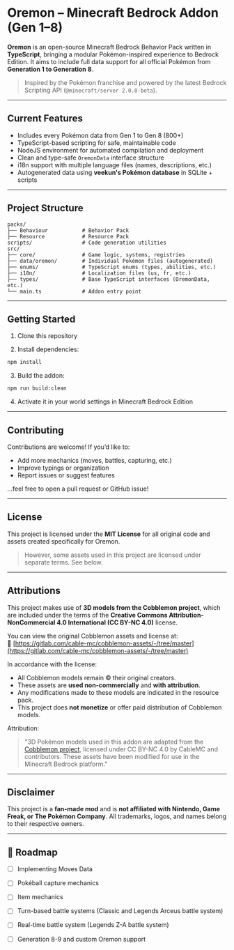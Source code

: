 # Oremon – Minecraft Bedrock Addon (Gen 1–8)

**Oremon** is an open-source Minecraft Bedrock Behavior Pack written in **TypeScript**, bringing a modular Pokémon-inspired experience to Bedrock Edition. It aims to include full data support for all official Pokémon from **Generation 1 to Generation 8**.

> Inspired by the Pokémon franchise and powered by the latest Bedrock Scripting API (`@minecraft/server 2.0.0-beta`).

---

## Current Features

- Includes every Pokémon data from Gen 1 to Gen 8 (800+)
- TypeScript-based scripting for safe, maintainable code
- NodeJS environment for automated compilation and deployment
- Clean and type-safe `OremonData` interface structure
- i18n support with multiple language files (names, descriptions, etc.)
- Autogenerated data using **veekun's Pokémon database** in SQLite + scripts

---

## Project Structure

```
packs/
├── Behaviour           # Behavior Pack
├── Resource            # Resource Pack
scripts/                # Code generation utilities
src/
├── core/               # Game logic, systems, registries
├── data/oremon/        # Individual Pokémon files (autogenerated)
├── enums/              # TypeScript enums (types, abilities, etc.)
├── i18n/               # Localization files (us, fr, etc.)
├── types/              # Base TypeScript interfaces (OremonData, etc.)
└── main.ts             # Addon entry point
```

---

## Getting Started

1. Clone this repository

2. Install dependencies:

```bash
npm install
```

3. Build the addon:

```bash
npm run build:clean
```

4. Activate it in your world settings in Minecraft Bedrock Edition

---

## Contributing

Contributions are welcome! If you’d like to:

- Add more mechanics (moves, battles, capturing, etc.)
- Improve typings or organization
- Report issues or suggest features

...feel free to open a pull request or GitHub issue!

---

## License

This project is licensed under the **MIT License** for all original code and assets created specifically for Oremon.

> However, some assets used in this project are licensed under separate terms. See below.

---

## Attributions

This project makes use of **3D models from the Cobblemon project**, which are included under the terms of the **Creative Commons Attribution-NonCommercial 4.0 International (CC BY-NC 4.0)** license.

You can view the original Cobblemon assets and license at:  
🔗 [https://gitlab.com/cable-mc/cobblemon-assets/-/tree/master](https://gitlab.com/cable-mc/cobblemon-assets/-/tree/master)

In accordance with the license:

- All Cobblemon models remain © their original creators.
- These assets are **used non-commercially** and **with attribution**.
- Any modifications made to these models are indicated in the resource pack.
- This project does **not monetize** or offer paid distribution of Cobblemon models.

Attribution:  
> "3D Pokémon models used in this addon are adapted from the [Cobblemon project](https://cobblemon.com), licensed under CC BY-NC 4.0 by CableMC and contributors. These assets have been modified for use in the Minecraft Bedrock platform."

---

## Disclaimer

This project is a **fan-made mod** and is **not affiliated with Nintendo, Game Freak, or The Pokémon Company**. All trademarks, logos, and names belong to their respective owners.

---

## 🔮 Roadmap

- [ ] Implementing Moves Data
- [ ] Pokéball capture mechanics
- [ ] Item mechanics
- [ ] Turn-based battle systems (Classic and Legends Arceus battle system)
- [ ] Real-time battle system (Legends Z-A battle system)
- [ ] Generation 8-9 and custom Oremon support

